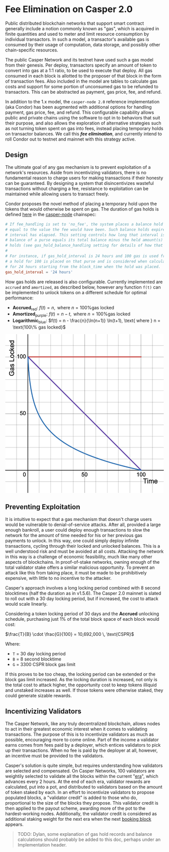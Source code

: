 # Fee Elimination on Casper 2.0

Public distributed blockchain networks that support smart contract generally include a notion commonly known as "gas", which is acquired in finite quantities and used to meter and limit resource consumption by individual transactors. In such a model, a transactor's available gas is consumed by their usage of computation, data storage, and possibly other chain-specific resources. 

The public Casper Network and its testnet have used such a gas model from their genesis. Per deploy, transactors specify an amount of token to convert into gas at a 1:1 ratio, to be used to execute that deploy. All gas consumed in each block is allotted to the proposer of that block in the form of transaction fees. Also included in the model are tables to calculate gas costs and support for some portion of unconsumed gas to be refunded to transactors. This can be abstracted as payment, gas price, fee, and refund. 

In addition to the 1.x model, the `casper-node 2.0` reference implementation (aka Condor) has been augmented with additional options for handling payment, gas price, fee, and refund. This configurable capability allows public and private chains using the software to opt in to behaviors that suit their purpose, and also allows the exploration of alternative strategies such as not turning token spent on gas into fees, instead placing temporary holds on transactor balances. We call this *__fee elimination__*, and currently intend to roll Condor out to testnet and mainnet with this strategy active.

## Design
The ultimate goal of any gas mechanism is to prevent exploitation of a network's resources. Aside from incentivizing validators, there is no fundamental reason to charge users for making transactions if their honesty can be guaranteed. By designing a system that disincentivizes wasteful transactions without charging a fee, resistance to exploitation can be maintained while allowing users to transact freely.

Condor proposes the novel method of placing a temporary hold upon the tokens that would otherwise be spent on gas. The duration of gas holds is defined [here](https://github.com/casper-network/casper-node/blob/feat-2.0/resources/production/chainspec.toml#L166) in the [casper-node](https://github.com/casper-network/casper-node) chainspec:

```toml
# If fee_handling is set to 'no_fee', the system places a balance hold on the payer
# equal to the value the fee would have been. Such balance holds expire after a time
# interval has elapsed. This setting controls how long that interval is. The available
# balance of a purse equals its total balance minus the held amount(s) of non-expired
# holds (see gas_hold_balance_handling setting for details of how that is calculated).
#
# For instance, if gas_hold_interval is 24 hours and 100 gas is used from a purse,
# a hold for 100 is placed on that purse and is considered when calculating total balance
# for 24 hours starting from the block_time when the hold was placed.
gas_hold_interval = '24 hours'
```

How gas holds are released is also configurable. Currently implemented are `accrued` and `amortized`, as described below, however any function `f(t)` can be implemented to unlock tokens on a different schedule for optimal performance:

* **Accrued**<sub>red</sub>: $f(t) = n, \text{ where } n = \text{100\% gas locked}$
* **Amortized**<sub>purple</sub>: $f(t) = n - t, \text{ where } n = \text{100\% gas locked}$
* **Logarithmic**<sub>blue</sub>: $f(t) = n - \frac{n}{\ln(n+1)} \ln(t+1), \text{ where } n = \text{100\% gas locked}$

![Gas locked over time](desmos-graph.png "Gas locked over time")

## Preventing Exploitation

It is intuitive to expect that a gas mechanism that doesn't charge users would be vulnerable to denial-of-service attacks. After all, provided a large enough bankroll, a user could deploy enough transactions to slow the network for the amount of time needed for his or her previous gas payments to unlock. In this way, one could simply deploy infinite transactions, cycling through their locked and unlocked balances. This is a well understood risk and must be avoided at all costs. Attacking the network in this way is a challenge of economic feasibility, much like many other aspects of blockchains. In proof-of-stake networks, owning enough of the total validator stake offers a similar malicious opportunity. To prevent an attack like this from taking place, it must be made to be prohibitively expensive, with little to no incentive to the attacker.

Casper's approach involves a long locking period combined with 8 second blocktimes (half the duration as in v1.5.6). The Casper 2.0 mainnet is slated to roll out with a 30 day locking period, but if increased, the cost to attack would scale linearly.

Considering a token locking period of 30 days and the **Accrued** unlocking schedule, purchasing just 1% of the total block space of each block would cost:

$\frac{T}{B} \cdot \frac{G}{100} = 10,692,000 \, \text{CSPR}$

Where:

* `T` = 30 day locking period
* `B` = 8 second blocktime
* `G` = 3300 CSPR block gas limit

If this proves to be too cheap, the locking period can be extended or the block gas limit increased. As the locking duration is increased, not only is the total cost to attack higher, the opportunity cost to keep tokens illiquid and unstaked increases as well. If those tokens were otherwise staked, they could generate sizable rewards.

## Incentivizing Validators

The Casper Network, like any truly decentralized blockchain, allows nodes to act in their greatest economic interest when it comes to validating transactions. The purpose of this is to incentivize validators as much as possible, encouraging more to come online. Part of the income a validator earns comes from fees paid by a deployer, which entices validators to pick up their transactions. When no fee is paid by the deployer at all, however, an incentive must be provided to the validators.

Casper's solution is quite simple, but requires understanding how validators are selected and compensated. On Casper Networks, 100 validators are weightily selected to validate all the blocks within the current "[era](https://docs.casper.network/concepts/glossary/E/#era)", which advances every 2 hours. At the end of each era, validator rewards are calculated, put into a pot, and distributed to validators based on the amount of token staked by each. In an effort to incentivize validators to propose populated blocks, a "validator credit" is added to those who do, proportional to the size of the blocks they propose. This validator credit is then applied to the payout scheme, awarding more of the pot to the hardest-working nodes. Additionally, the validator credit is considered as additional staking weight for the next era when the next [booking block](https://docs.casper.network/concepts/glossary/B/#booking-block) appears.

> TODO: Dylan, some explanation of gas hold records and balance calculations should probably be added to this doc, perhaps under an Implementation header. 
